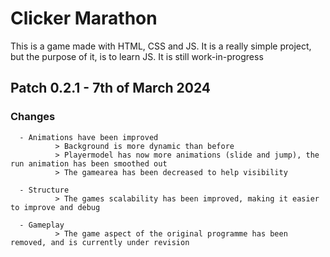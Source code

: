 # Clicker Marathon
This is a game made with HTML, CSS and JS. It is a really simple project, but the purpose of it, is to learn JS.
It is still work-in-progress



## Patch 0.2.1 - 7th of March 2024

### Changes
      - Animations have been improved
              > Background is more dynamic than before
              > Playermodel has now more animations (slide and jump), the run animation has been smoothed out
              > The gamearea has been decreased to help visibility

      - Structure
              > The games scalability has been improved, making it easier to improve and debug

      - Gameplay
              > The game aspect of the original programme has been removed, and is currently under revision
